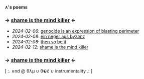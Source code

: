 #### ∧'s poems

### → [shame is the mind killer](00-shame_is_the_mind_killer__20240212.txt) ← ###

- *2024-02-06*: [genocide is an expression of blasting perimeter](genocide_is_an_expression_of_blasting_perimeter__20240206.txt)
- *2024-02-08*: [ein neger aus byzanz](ein_neger_aus_byzanz__20240208.txt)
- *2024-02-08*: [then so be it](then_so_be_it__20240208.txt)
- *2024-02-12*: [shame is the mind killer](00-shame_is_the_mind_killer__20240212.txt)

### → [shame is the mind killer](00-shame_is_the_mind_killer__20240212.txt) ← ###

\[ :. ∧nd @ θλμ ∪ θ☯ἔ ∪ instrumentality .: \]
